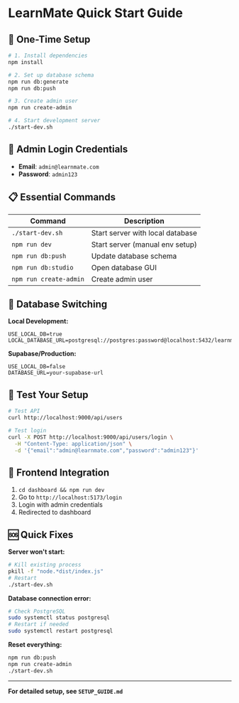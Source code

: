# LearnMate Quick Start Guide

## 🚀 One-Time Setup

```bash
# 1. Install dependencies
npm install

# 2. Set up database schema
npm run db:generate
npm run db:push

# 3. Create admin user
npm run create-admin

# 4. Start development server
./start-dev.sh
```

## 🔑 Admin Login Credentials

- **Email**: `admin@learnmate.com`
- **Password**: `admin123`

## 📋 Essential Commands

| Command                | Description                      |
| ---------------------- | -------------------------------- |
| `./start-dev.sh`       | Start server with local database |
| `npm run dev`          | Start server (manual env setup)  |
| `npm run db:push`      | Update database schema           |
| `npm run db:studio`    | Open database GUI                |
| `npm run create-admin` | Create admin user                |

## 🔄 Database Switching

**Local Development:**

```env
USE_LOCAL_DB=true
LOCAL_DATABASE_URL=postgresql://postgres:password@localhost:5432/learnmate
```

**Supabase/Production:**

```env
USE_LOCAL_DB=false
DATABASE_URL=your-supabase-url
```

## 🧪 Test Your Setup

```bash
# Test API
curl http://localhost:9000/api/users

# Test login
curl -X POST http://localhost:9000/api/users/login \
  -H "Content-Type: application/json" \
  -d '{"email":"admin@learnmate.com","password":"admin123"}'
```

## 🎯 Frontend Integration

1. `cd dashboard && npm run dev`
2. Go to `http://localhost:5173/login`
3. Login with admin credentials
4. Redirected to dashboard

## 🆘 Quick Fixes

**Server won't start:**

```bash
# Kill existing process
pkill -f "node.*dist/index.js"
# Restart
./start-dev.sh
```

**Database connection error:**

```bash
# Check PostgreSQL
sudo systemctl status postgresql
# Restart if needed
sudo systemctl restart postgresql
```

**Reset everything:**

```bash
npm run db:push
npm run create-admin
./start-dev.sh
```

---

**For detailed setup, see `SETUP_GUIDE.md`**
